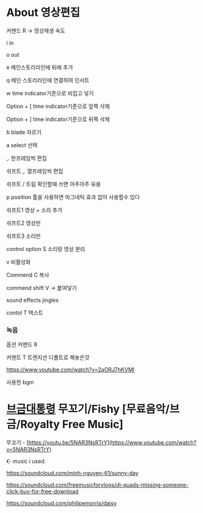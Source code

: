 # About 영상편집

커멘드 R → 영상재생 속도

i in

o out

e 메인스토리라인에 뒤에 추가

q 메인 스토리라인에 연결하여 인서트 

w time indicator기준으로 비집고 넣기

Option + [ time indicator기준으로 앞쪽 삭제

Option + ] time indicator기준으로 뒤쪽 삭제

b blade 자르기

a select 선택

,. 한프레임씩 편집

쉬프트 ,. 열프레임씩 편집

쉬프트 / 트림 확인할때 쓰면 아주아주 유용 

p position 툴을 사용하면 마그네틱 효과 없이 사용할수 있다



쉬프트1 영상 + 소리 추가

쉬프트2 영상만

쉬프트3 소리만

control option S 소리랑 영상 분리

v 비활성화

Commend C 복사

commend shift V → 붙여넣기





sound effects jingles

contol T 텍스트



### 녹음

옵션 커멘드 8

커멘트 T 트렌지션 디폴트로 해놓은것 

https://www.youtube.com/watch?v=2aORJ7hKVMI






사용한 bgm

# [브금대통령](유아/단순/Baby) 무꼬기/Fishy [무료음악/브금/Royalty Free Music]

무꼬기 - [https://youtu.be/5NAR3NsRTrY](https://www.youtube.com/watch?v=5NAR3NsRTrY)

☪️ music i used. 

https://soundcloud.com/minh-nguyen-61/sunny-day

https://soundcloud.com/freemusicforvlogs/dj-quads-missing-someone-click-buy-for-free-download

https://soundcloud.com/philipemorris/daisy

